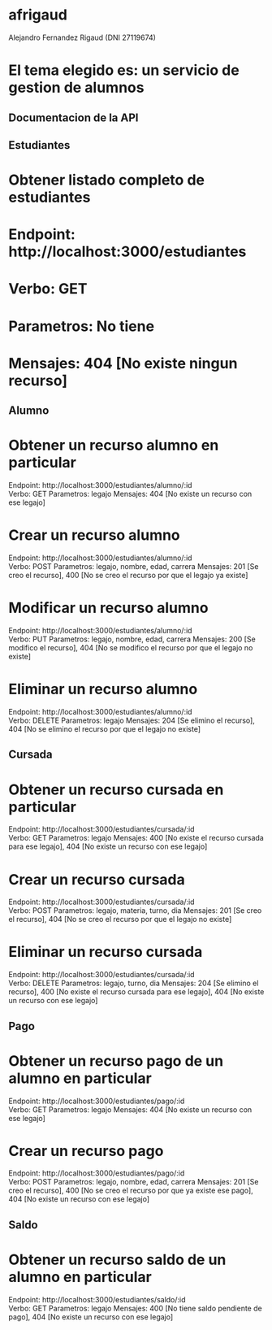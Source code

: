 # afrigaud
Alejandro Fernandez Rigaud (DNI 27119674)
# El tema elegido es: un servicio de gestion de alumnos

## Documentacion de la API 
## Estudiantes
# Obtener listado completo de estudiantes
#   Endpoint:  http://localhost:3000/estudiantes
#   Verbo: GET
#   Parametros: No tiene
#   Mensajes: 404 [No existe ningun recurso]

## Alumno  
# Obtener un recurso alumno en particular
   Endpoint:  http://localhost:3000/estudiantes/alumno/:id  
   Verbo: GET
   Parametros: legajo
   Mensajes: 404 [No existe un recurso con ese legajo]

# Crear un recurso alumno
   Endpoint:  http://localhost:3000/estudiantes/alumno/:id  
   Verbo: POST
   Parametros: legajo, nombre, edad, carrera 
   Mensajes: 201 [Se creo el recurso], 400 [No se creo el recurso por que el legajo ya existe]   
   
# Modificar un recurso alumno
   Endpoint:  http://localhost:3000/estudiantes/alumno/:id  	
   Verbo: PUT
   Parametros: legajo, nombre, edad, carrera
   Mensajes: 200 [Se modifico el recurso], 404 [No se modifico el recurso por que el legajo no existe]  
   
# Eliminar un recurso alumno
   Endpoint:  http://localhost:3000/estudiantes/alumno/:id  	
   Verbo: DELETE
   Parametros: legajo
   Mensajes: 204 [Se elimino el recurso], 404 [No se elimino el recurso por que el legajo no existe]   

## Cursada
# Obtener un recurso cursada en particular
   Endpoint:  http://localhost:3000/estudiantes/cursada/:id  
   Verbo: GET
   Parametros: legajo
   Mensajes: 400 [No existe el recurso cursada para ese legajo],  404 [No existe un recurso con ese legajo]   
   
# Crear un recurso cursada
   Endpoint:  http://localhost:3000/estudiantes/cursada/:id  
   Verbo: POST
   Parametros: legajo, materia, turno, dia 
   Mensajes: 201 [Se creo el recurso], 404 [No se creo el recurso por que el legajo no existe]   

# Eliminar un recurso cursada
   Endpoint:  http://localhost:3000/estudiantes/cursada/:id  	
   Verbo: DELETE
   Parametros: legajo, turno, dia
   Mensajes: 204 [Se elimino el recurso], 400 [No existe el recurso cursada para ese legajo],  404 [No existe un recurso con ese legajo]   
   
## Pago
# Obtener un recurso pago de un alumno en particular
   Endpoint:  http://localhost:3000/estudiantes/pago/:id  
   Verbo: GET
   Parametros: legajo
   Mensajes: 404 [No existe un recurso con ese legajo]

# Crear un recurso pago
   Endpoint:  http://localhost:3000/estudiantes/pago/:id  
   Verbo: POST
   Parametros: legajo, nombre, edad, carrera 
   Mensajes: 201 [Se creo el recurso], 400 [No se creo el recurso por que ya existe ese pago], 404 [No existe un recurso con ese legajo]  

## Saldo
# Obtener un recurso saldo de un alumno en particular
   Endpoint:  http://localhost:3000/estudiantes/saldo/:id  
   Verbo: GET
   Parametros: legajo
   Mensajes: 400 [No tiene saldo pendiente de pago], 404 [No existe un recurso con ese legajo] 
